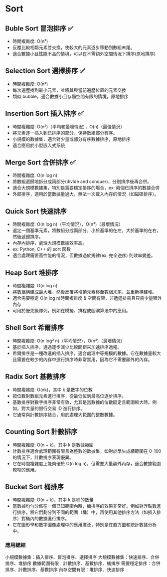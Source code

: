 # Sort

## Buble Sort 冒泡排序 ✅
- 時間複雜度: O(n²)
- 反覆比較相鄰元素並交換，使較大的元素逐步移動到數組末尾。
- 適合數據小且性能不高的情境，可以在不需額外空間情況下排序(原地排序)

## Selection Sort 選擇排序 ✅
- 時間複雜度: O(n²)
- 每次遍歷找到最小元素，並將其與當前遍歷位置的元素交換
- 類似 bubble，適合數據小且存儲空間有限的情境，原地排序

## Insertion Sort 插入排序 ✅
- 時間複雜度: O(n²)（平均和最壞情況），O(n)（最佳情況）
- 將元素逐一插入到已排序的部分，保持數組部分有序。
- 小規模的數據集，適合對少量或部分有序數據排序，原地排序
- 適合應用於小型嵌入式系統

## Merge Sort 合併排序 ✅
- 時間複雜度: O(n log n)
- 將數組遞歸地拆分成兩部分(divide and conquer)，分別排序後再合併。
- 適合大規模數據集，特別是需要穩定排序的場合，ex: 兩個已排序的數據合併
- 外部排序，適用於當數據量過大，無法一次載入內存的情況（如磁碟排序）。

## Quick Sort 快速排序
- 時間複雜度: O(n log n)（平均情況），O(n²)（最壞情況）
- 選定一個基準元素，將數組分成兩部分，小於基準的在左，大於基準的在右，然後遞歸排序。
- 內存內排序，處理大規模數據效率高。
- ex: Python, C++ 的 sort 函數
- 適合處理需要高性能的情況，但數據過於規律(ex: 完全逆序) 則效率變差。

## Heap Sort 堆排序
- 時間複雜度: O(n log n)
- 將數組構建成最大堆，然後反覆將堆頂元素移至數組末尾，並重新構建堆。
- 適合需要穩定 O(n log n)時間複雜度 & 空間有限，非遞迴排需且只需少量額外內存
- 可用於優先級隊列，例如在模擬、排程或圖演算法中的應用。

## Shell Sort 希爾排序 
- 時間複雜度: O(n log² n)（平均情況），O(n²)（最壞情況）
- 基於插入排序，通過逐步減少比較間距來加速排序過程。
- 希爾排序是一種改進的插入排序，適合處理中等規模的數據。它在數據量較大且需要在較少的內存中進行排序時非常實用，因為它不需要額外的內存。

## Radix Sort 基數排序
- 時間複雜度: O(nk)，其中 k 是數字的位數
- 按位數對數組元素進行排序，從最低位到最高位逐步排序。
- 基數排序對數字排序非常有效，尤其是當數據的位數固定且範圍較大時。例如，對大量的銀行交易 ID 進行排序。
- 它通常與計數排序結合，用於處理大範圍的整數數據。

## Counting Sort 計數排序
- 時間複雜度: O(n + k)，其中 k 是數據範圍
- 計數排序適合處理範圍有限且為整數的數據集，如對於學生成績範圍在 0-100 的情況下，計數排序表現優異。
- 它在時間複雜度上能夠優於 O(n log n)，但需要大量額外內存，適合數據範圍較窄的應用。

## Bucket Sort 桶排序
- 時間複雜度: O(n + k)，其中 k 是桶的數量
- 當數據均勻分佈在一個已知範圍內時，桶排序的效果非常好。例如對浮點數進行排序，將它們劃分到不同的範圍（桶）中，再使用其他排序方法（如插入排序）對桶內的數據進行排序。
- 它在圖形學和數字圖像處理中的應用廣泛，特別是在直方圖和統計數據分析中。

### 應用總結
小規模數據集：插入排序、冒泡排序、選擇排序
大規模數據集：快速排序、合併排序、堆排序
數據範圍有限：計數排序、基數排序、桶排序
需要穩定排序：合併排序、計數排序、基數排序
內存空間有限：堆排序、快速排序
